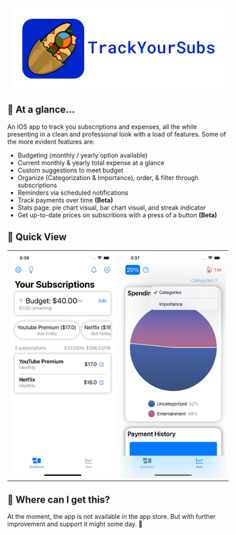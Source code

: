 <p align="center"><img alt="App Icon Ribbon" src="AppPics/AppRibbon.png" /></p>

## 👀 At a glance...
An IOS app to track you subscriptions and expenses, all the while presenting in a clean and professional look with a load of features. Some of the more evident features are:
* Budgeting (monthly / yearly option available)
* Current monthly & yearly total expense at a glance
* Custom suggestions to meet budget
* Organize (Categorization & Importance), order, & filter through subscriptions
* Reminders via scheduled notifications
* Track payments over time **(Beta)**
* Stats page: pie chart visual, bar chart visual, and streak indicator
* Get up-to-date prices on subscritions with a press of a button **(Beta)**

## 🌁 Quick View
<table>
<tr>
  <td><img alt="Dashboard Image 1" src="AppPics/dash2Screen.png"></td>
  <td><img alt="Dashboard Image 2" src="AppPics/statsScreen.png"></td>
</tr>
</table>

## 🧾 Where can I get this?
At the moment, the app is not available in the app store. But with further improvement and support it might some day. 🤞